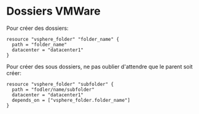 # Dossiers VMWare

Pour créer des dossiers:

    resource "vsphere_folder" "folder_name" {
      path = "folder_name"
      datacenter = "datacenter1"
    }

Pour créer des sous dossiers, ne pas oublier d'attendre que le parent soit créer: 
    
    resource "vsphere_folder" "subfolder" {
      path = "fodler/name/subfolder"
      datacenter = "datacenter1"
      depends_on = ["vsphere_folder.folder_name"]
    }
